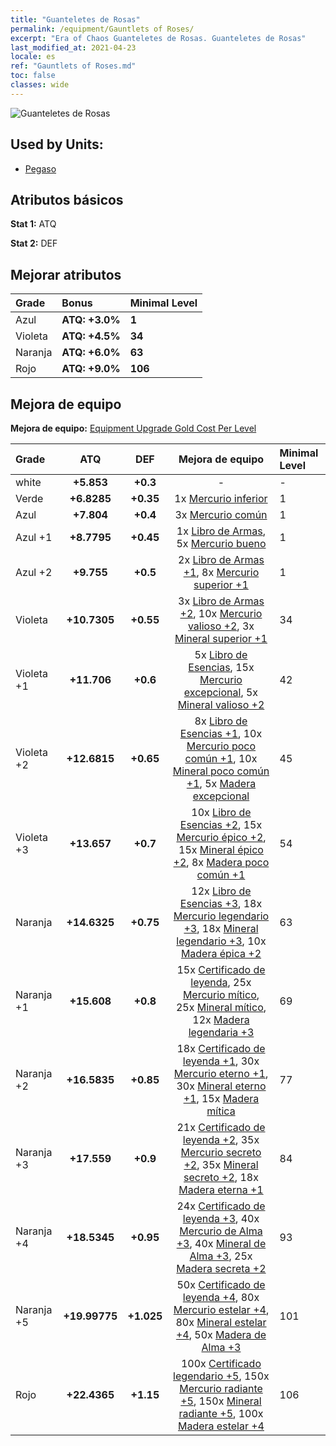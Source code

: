 ```yaml
---
title: "Guanteletes de Rosas"
permalink: /equipment/Gauntlets of Roses/
excerpt: "Era of Chaos Guanteletes de Rosas. Guanteletes de Rosas"
last_modified_at: 2021-04-23
locale: es
ref: "Gauntlets of Roses.md"
toc: false
classes: wide
---
```


  ![Guanteletes de Rosas](/images/e/e_2043.png)

## Used by Units:

* [Pegaso](/es/units/Pegasus/) 


## Atributos básicos
 **Stat 1:** ATQ

 **Stat 2:** DEF

## Mejorar atributos

  |     Grade    |   Bonus | Minimal Level | 
  |:-------------|:--------|:--------------| 
  | Azul | **ATQ: +3.0%** | **1** | 
  | Violeta | **ATQ: +4.5%** | **34** | 
  | Naranja | **ATQ: +6.0%** | **63** | 
  | Rojo | **ATQ: +9.0%** | **106** | 


## Mejora de equipo
 **Mejora de equipo:** [Equipment Upgrade Gold Cost Per Level](/equipment/EquipmentUpgradeCostPerLevel/) 

  |          Grade      | ATQ | DEF | Mejora de equipo | Minimal Level |
  |:--------------------|:---------:|:---------:|:----------------:|:--------------|
  | white | **+5.853** | **+0.3** | - | - |
  | Verde | **+6.8285** | **+0.35** | 1x [Mercurio inferior](/ItemsES/mat_2/) | 1 |
  | Azul | **+7.804** | **+0.4** | 3x [Mercurio común](/ItemsES/mat_8/) | 1 |
  | Azul +1 | **+8.7795** | **+0.45** | 1x [Libro de Armas](/ItemsES/mat_18/), 5x [Mercurio bueno](/ItemsES/mat_14/) | 1 |
  | Azul +2 | **+9.755** | **+0.5** | 2x [Libro de Armas +1](/ItemsES/mat_25/), 8x [Mercurio superior +1](/ItemsES/mat_21/) | 1 |
  | Violeta | **+10.7305** | **+0.55** | 3x [Libro de Armas +2](/ItemsES/mat_32/), 10x [Mercurio valioso +2](/ItemsES/mat_28/), 3x [Mineral superior +1](/ItemsES/mat_19/) | 34 |
  | Violeta +1 | **+11.706** | **+0.6** | 5x [Libro de Esencias](/ItemsES/mat_39/), 15x [Mercurio excepcional](/ItemsES/mat_35/), 5x [Mineral valioso +2](/ItemsES/mat_26/) | 42 |
  | Violeta +2 | **+12.6815** | **+0.65** | 8x [Libro de Esencias +1](/ItemsES/mat_46/), 10x [Mercurio poco común +1](/ItemsES/mat_42/), 10x [Mineral poco común +1](/ItemsES/mat_40/), 5x [Madera excepcional](/ItemsES/mat_34/) | 45 |
  | Violeta +3 | **+13.657** | **+0.7** | 10x [Libro de Esencias +2](/ItemsES/mat_53/), 15x [Mercurio épico +2](/ItemsES/mat_49/), 15x [Mineral épico +2](/ItemsES/mat_47/), 8x [Madera poco común +1](/ItemsES/mat_41/) | 54 |
  | Naranja | **+14.6325** | **+0.75** | 12x [Libro de Esencias +3](/ItemsES/mat_60/), 18x [Mercurio legendario +3](/ItemsES/mat_56/), 18x [Mineral legendario +3](/ItemsES/mat_54/), 10x [Madera épica +2](/ItemsES/mat_48/) | 63 |
  | Naranja +1 | **+15.608** | **+0.8** | 15x [Certificado de leyenda](/ItemsES/mat_67/), 25x [Mercurio mítico](/ItemsES/mat_63/), 25x [Mineral mítico](/ItemsES/mat_61/), 12x [Madera legendaria +3](/ItemsES/mat_55/) | 69 |
  | Naranja +2 | **+16.5835** | **+0.85** | 18x [Certificado de leyenda +1](/ItemsES/mat_74/), 30x [Mercurio eterno +1](/ItemsES/mat_70/), 30x [Mineral eterno +1](/ItemsES/mat_68/), 15x [Madera mítica](/ItemsES/mat_62/) | 77 |
  | Naranja +3 | **+17.559** | **+0.9** | 21x [Certificado de leyenda +2](/ItemsES/mat_81/), 35x [Mercurio secreto +2](/ItemsES/mat_77/), 35x [Mineral secreto +2](/ItemsES/mat_75/), 18x [Madera eterna +1](/ItemsES/mat_69/) | 84 |
  | Naranja +4 | **+18.5345** | **+0.95** | 24x [Certificado de leyenda +3](/ItemsES/mat_88/), 40x [Mercurio de Alma +3](/ItemsES/mat_84/), 40x [Mineral de Alma +3](/ItemsES/mat_82/), 25x [Madera secreta +2](/ItemsES/mat_76/) | 93 |
  | Naranja +5 | **+19.99775** | **+1.025** | 50x [Certificado de leyenda +4](/ItemsES/mat_95/), 80x [Mercurio estelar +4](/ItemsES/mat_91/), 80x [Mineral estelar +4](/ItemsES/mat_89/), 50x [Madera de Alma +3](/ItemsES/mat_83/) | 101 |
  | Rojo | **+22.4365** | **+1.15** | 100x [Certificado legendario +5](/ItemsES/mat_102/), 150x [Mercurio radiante +5](/ItemsES/mat_98/), 150x [Mineral radiante +5](/ItemsES/mat_96/), 100x [Madera estelar +4](/ItemsES/mat_90/) | 106 |


